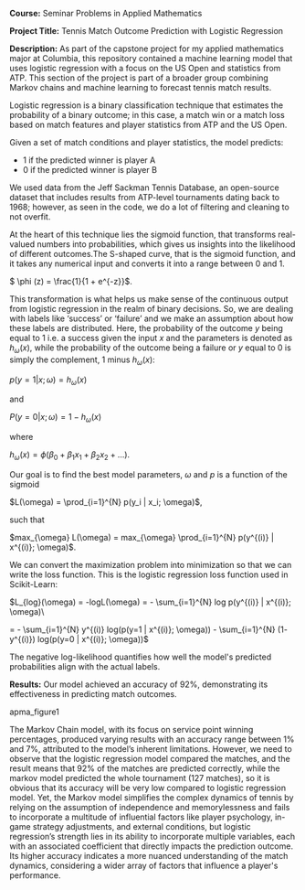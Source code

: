 **Course:** Seminar Problems in Applied Mathematics

**Project Title:** Tennis Match Outcome Prediction with Logistic Regression

**Description:**
As part of the capstone project for my applied mathematics major at Columbia, this repository contained a machine learning model that uses logistic regression with a focus on the US Open and statistics from ATP. This section of the project is part of a broader group combining Markov chains and machine learning to forecast tennis match results.

Logistic regression is a binary classification technique that estimates the probability of a binary outcome; in this case, a match win or a match loss based on match features and player statistics from ATP and the US Open.

Given a set of match conditions and player statistics, the model predicts:
- 1 if the predicted winner is player A
- 0 if the predicted winner is player B

We used data from the Jeff Sackman Tennis Database, an open-source dataset that includes results from ATP-level tournaments dating back to 1968; however, as seen in the code, we do a lot of filtering and cleaning to not overfit.

At the heart of this technique lies the sigmoid function, that transforms real-valued numbers into probabilities, which gives us insights into the likelihood of different outcomes.The S-shaped curve, that is the sigmoid function, and it takes any numerical input and converts it into a range between 0 and 1.

$ \phi (z) = \frac{1}{1 + e^{-z}}$.

This transformation is what helps us make sense of the continuous output from logistic regression in the realm of binary decisions. So, we are dealing with labels like ‘success’ or ‘failure’ and we make an assumption about how these labels are distributed. Here, the probability of the outcome $y$ being equal to 1 i.e. a success given the input $x$ and the parameters is denoted as $h_{\omega}(x)$, while the probability of the outcome being a failure or $y$ equal to 0 is simply the complement, 1 minus $h_{\omega}(x)$:

$p(y = 1 | x; \omega) = h_{\omega}(x)$

and

$P(y = 0 | x; \omega) = 1 - h_{\omega}(x)$

where

$h_{\omega}(x) = \phi (\beta_0 + \beta_1 x_1 + \beta_2 x_2 + …)$.

Our goal is to find the best model parameters, $\omega$ and $p$ is a function of the sigmoid

$L(\omega) = \prod_{i=1}^{N} p(y_i | x_i; \omega)$,

such that

$max_{\omega} L(\omega) = max_{\omega} \prod_{i=1}^{N} p(y^{(i)} | x^{(i)}; \omega)$.

We can convert the maximization problem into minimization so that we can write the loss function. This is the logistic regression loss function used in Scikit-Learn:

$L_{log}(\omega) = -logL(\omega) = - \sum_{i=1}^{N} log p(y^{(i)} | x^{(i)}; \omega)\\

= - \sum_{i=1}^{N} y^{(i)} log(p(y=1 | x^{(i)}; \omega)) - \sum_{i=1}^{N} (1- y^{(i)}) log(p(y=0 | x^{(i)}; \omega))$

The negative log-likelihood quantifies how well the model's predicted  probabilities align with the actual labels.

**Results:**
Our model achieved an accuracy of 92%, demonstrating its effectiveness in predicting match outcomes.

apma_figure1

The Markov Chain model, with its focus on service point winning percentages, produced varying results with an accuracy range between 1% and 7%, attributed to the model’s inherent limitations. However, we need to observe that the logistic regression model compared the matches, and the result means that 92% of the matches are predicted correctly, while the markov model predicted the whole tournament (127 matches), so it is obvious that its accuracy will be very low compared to logistic regression model. Yet, the Markov model simplifies the complex dynamics of tennis by relying on the assumption of independence and memorylessness and fails to incorporate a multitude of influential factors like player psychology, in-game strategy adjustments, and external conditions, but logistic regression’s strength lies in its ability to incorporate multiple variables, each with an associated coefficient that directly impacts the prediction outcome. Its higher accuracy indicates a more nuanced understanding of the match dynamics, considering a wider array of factors that influence a player's performance.
